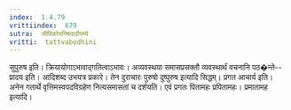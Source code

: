 ```yaml
---
index:  1.4.79
vrittiindex:  679
sutra:  जीविकोपनिषदावौपम्ये
vritti:  tattvabodhini 
---
```


सुपुरुष इति। क्रियायोगाऽभावाद्गतित्वाऽभावः। अव्यवस्थया समासप्रसक्तौ व्यवस्थार्थं वचनानि पठ�न्ते--प्रादय इति। आदिशब्द उभयत्र प्रकारे। तेन दुराचारः पुरुषो दुष्पुरुष इत्यादि सिद्धम्। प्रगत आचार्य इति। अनेन गतार्थे वृत्तिमस्वपदविग्रहेण नित्यसमासतां च दर्शयति। एवं प्रगतः पितामहः प्रपितामहः। प्रमातामह इत्यादि। 

